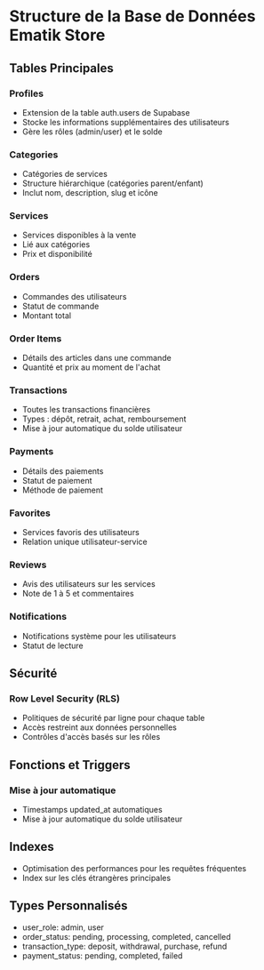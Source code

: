 # Structure de la Base de Données Ematik Store

## Tables Principales

### Profiles
- Extension de la table auth.users de Supabase
- Stocke les informations supplémentaires des utilisateurs
- Gère les rôles (admin/user) et le solde

### Categories
- Catégories de services
- Structure hiérarchique (catégories parent/enfant)
- Inclut nom, description, slug et icône

### Services
- Services disponibles à la vente
- Lié aux catégories
- Prix et disponibilité

### Orders
- Commandes des utilisateurs
- Statut de commande
- Montant total

### Order Items
- Détails des articles dans une commande
- Quantité et prix au moment de l'achat

### Transactions
- Toutes les transactions financières
- Types : dépôt, retrait, achat, remboursement
- Mise à jour automatique du solde utilisateur

### Payments
- Détails des paiements
- Statut de paiement
- Méthode de paiement

### Favorites
- Services favoris des utilisateurs
- Relation unique utilisateur-service

### Reviews
- Avis des utilisateurs sur les services
- Note de 1 à 5 et commentaires

### Notifications
- Notifications système pour les utilisateurs
- Statut de lecture

## Sécurité

### Row Level Security (RLS)
- Politiques de sécurité par ligne pour chaque table
- Accès restreint aux données personnelles
- Contrôles d'accès basés sur les rôles

## Fonctions et Triggers

### Mise à jour automatique
- Timestamps updated_at automatiques
- Mise à jour automatique du solde utilisateur

## Indexes
- Optimisation des performances pour les requêtes fréquentes
- Index sur les clés étrangères principales

## Types Personnalisés
- user_role: admin, user
- order_status: pending, processing, completed, cancelled
- transaction_type: deposit, withdrawal, purchase, refund
- payment_status: pending, completed, failed
